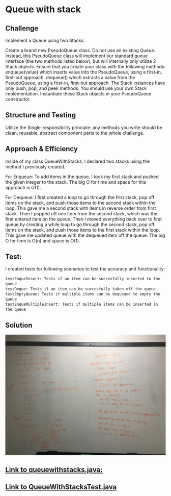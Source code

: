 # Queue with stack

## Challenge
Implement a Queue using two Stacks.

Create a brand new PseudoQueue class.
Do not use an existing Queue. Instead, this PseudoQueue class will implement our standard queue interface (the two methods listed below), but will internally only utilize 2 Stack objects.
Ensure that you create your class with the following methods:
enqueue(value) which inserts value into the PseudoQueue, using a first-in, first-out approach.
dequeue() which extracts a value from the PseudoQueue, using a first-in, first-out approach.
The Stack instances have only push, pop, and peek methods. You should use your own Stack implementation.
Instantiate these Stack objects in your PseudoQueue constructor.

## Structure and Testing
Utilize the Single-responsibility principle: any methods you write should be clean, reusable, abstract component parts to the whole challenge.


## Approach & Efficiency

Inside of my class QueueWithStacks, I declared two stacks using the method I previously created.

For Enqueue:
To add items in the queue, I took my first stack and pushed the given integer to the stack.
 The big O for time and space for this approach is O(1).

For Dequeue:
I first created a loop to go through the first stack, pop off items on the stack, and push those items to the second stack within the loop.
This gave me a second stack with items in reverse order from first stack. Then I popped off one item from the second stack, which was the first entered item on the queue.
Then I moved everything back over to first queue by creating a while loop to go through the second stack, pop off items on the stack, and push those items to the first stack within the loop.
This gave me updated queue with the dequeued item off the queue.
 The big O for time is O(n) and space is O(1).

 ## Test:
 I created tests for following scenarios to test the accuracy and functionality:

    testEnqueInsert: Tests if an item can be succesfully inserted to the queue
    testDeque: Tests if an item can be succesfully taken off the queue
    testEmptyQueue: Tests if multiple items can be dequeued to empty the queue
    testEnqueMultipleInsert: Tests if multiple items can be inserted in the queue


## Solution
![Linked list insertion](https://raw.githubusercontent.com/sadhikari07/data-structures-and-algorithms/master/java401_code_challenges/assets/queueueWithStackWhiteBoard.jpg)


## [Link to queuewithstacks.java:](https://github.com/sadhikari07/data-structures-and-algorithms/blob/master/java401_code_challenges/src/main/java/java401_code_challenges/QueueWithStacks/QueueWithStacks.java)

## [Link to QueueWithStacksTest.java](https://github.com/sadhikari07/data-structures-and-algorithms/blob/master/java401_code_challenges/src/test/java/java401_code_challenges/QueueWithStacks/QueueWithStacksTest.java)
